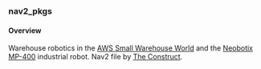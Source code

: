 ### nav2_pkgs

#### Overview

Warehouse robotics in the [AWS Small Warehouse World](https://github.com/aws-robotics/aws-robomaker-small-warehouse-world.git) and the [Neobotix MP-400](https://www.neobotix-robots.com/products/mobile-robots/mobile-robot-mp-400) industrial robot. Nav2 file by [The Construct](https://bitbucket.org/theconstructcore/nav2_pkgs.git).

